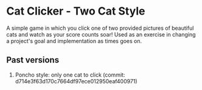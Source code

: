 # Cat Clicker - Two Cat Style

A simple game in which you click one of two provided pictures of beautiful cats
and watch as your score counts soar! Used as an exercise in changing a project's
goal and implementation as times goes on.

## Past versions

1. Poncho style: only one cat to click
   (commit: d714e3f63d170c7664df97ece012950eaf400971)
